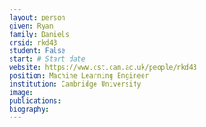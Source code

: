 ```yaml
---
layout: person
given: Ryan
family: Daniels
crsid: rkd43
student: False
start: # Start date
website: https://www.cst.cam.ac.uk/people/rkd43
position: Machine Learning Engineer
institution: Cambridge University
image: 
publications:
biography: 
---
```

